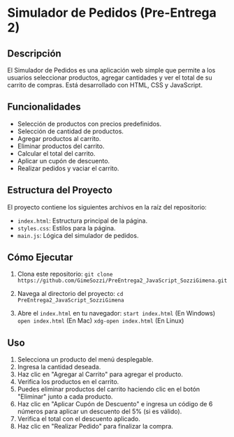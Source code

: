 # Simulador de Pedidos (Pre-Entrega 2)

## Descripción

El Simulador de Pedidos es una aplicación web simple que permite a los usuarios seleccionar productos, agregar cantidades y ver el total de su carrito de compras. Está desarrollado con HTML, CSS y JavaScript.

## Funcionalidades

- Selección de productos con precios predefinidos.
- Selección de cantidad de productos.
- Agregar productos al carrito.
- Eliminar productos del carrito.
- Calcular el total del carrito.
- Aplicar un cupón de descuento.
- Realizar pedidos y vaciar el carrito.

## Estructura del Proyecto

El proyecto contiene los siguientes archivos en la raíz del repositorio:

- `index.html`: Estructura principal de la página.
- `styles.css`: Estilos para la página.
- `main.js`: Lógica del simulador de pedidos.

## Cómo Ejecutar

1. Clona este repositorio:
   `git clone https://github.com/GimeSozzi/PreEntrega2_JavaScript_SozziGimena.git`

2. Navega al directorio del proyecto:
   `cd PreEntrega2_JavaScript_SozziGimena`

3. Abre el `index.html` en tu navegador:
   `start index.html` (En Windows)
   `open index.html` (En Mac)
   `xdg-open index.html` (En Linux)

## Uso

1. Selecciona un producto del menú desplegable.
2. Ingresa la cantidad deseada.
3. Haz clic en "Agregar al Carrito" para agregar el producto.
4. Verifica los productos en el carrito.
5. Puedes eliminar productos del carrito haciendo clic en el botón "Eliminar" junto a cada producto.
6. Haz clic en "Aplicar Cupón de Descuento" e ingresa un código de 6 números para aplicar un descuento del 5% (si es válido).
7. Verifica el total con el descuento aplicado.
8. Haz clic en "Realizar Pedido" para finalizar la compra.
